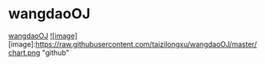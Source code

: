 wangdaoOJ
=========
[wangdaoOJ](http://ac.jobdu.com)
[![image]](http://www.github.com)
[image]:https://raw.githubusercontent.com/taizilongxu/wangdaoOJ/master/chart.png "github"
